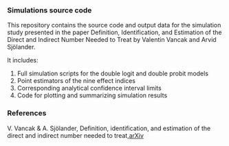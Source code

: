 ### Simulations source code
This repository contains the source code and output data for the simulation study presented in the paper Definition, Identification, and Estimation of the Direct and Indirect Number Needed to Treat by Valentin Vancak and Arvid Sjölander.

It includes:

1. Full simulation scripts for the double logit and double probit models
2. Point estimators of the nine effect indices
3. Corresponding analytical confidence interval limits
4. Code for plotting and summarizing simulation results

### References
V. Vancak & A. Sjölander, Definition, identification, and estimation of the direct and indirect number needed to treat,[arXiv]([https://example.com](https://arxiv.org/abs/2504.16912))

